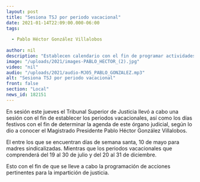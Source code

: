 ```yaml
---
layout: post
title: "Sesiona TSJ por periodo vacacional"
date: 2021-01-14T22:09:00.000-06:00
tags:
  
  - Pablo Héctor González Villalobos
  
author: nil
description: "Establecen calendario con el fin de programar actividades judiciales."
image: "/uploads/2021/images-PABLO_HECTOR_(2).jpg"
video: "nil"
audio: "/uploads/2021/audio-MJ05_PABLO_GONZALEZ.mp3"
alt: "Sesiona TSJ por periodo vacacional"
front: false
section: "Local"
news_id: 182151
---
```


En sesión este jueves el Tribunal Superior de Justicia llevó a cabo una sesión con el fin de establecer los periodos vacacionales, así como los días festivos con el fin de determinar la agenda de este órgano judicial, según lo dio a conocer el Magistrado Presidente Pablo Héctor González Villalobos.

El entre los que se encuentran días de semana santa, 10 de mayo para madres sindicalizadas. Mientras que los periodos vacacionales que comprenderá del 19 al 30 de julio y del 20 al 31 de diciembre.

Esto con el fin de que se lleve a cabo la programación de acciones pertinentes para la impartición de justicia.
